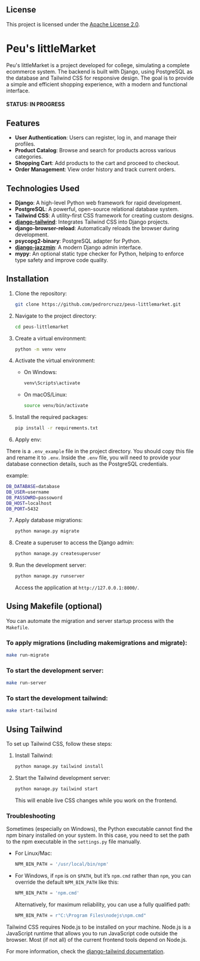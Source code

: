## License

This project is licensed under the [Apache License 2.0](./LICENSE).

# Peu's littleMarket
Peu's littleMarket is a project developed for college, simulating a complete ecommerce system. The backend is built with Django, using PostgreSQL as the database and Tailwind CSS for responsive design. The goal is to provide a simple and efficient shopping experience, with a modern and functional interface.

#### STATUS: IN PROGRESS

## Features

- **User Authentication**: Users can register, log in, and manage their profiles.
- **Product Catalog**: Browse and search for products across various categories.
- **Shopping Cart**: Add products to the cart and proceed to checkout.
- **Order Management**: View order history and track current orders.

## Technologies Used

- **Django**: A high-level Python web framework for rapid development.
- **PostgreSQL**: A powerful, open-source relational database system.
- **Tailwind CSS**: A utility-first CSS framework for creating custom designs.
- **[django-tailwind](https://github.com/timonweb/django-tailwind/tree/master)**: Integrates Tailwind CSS into Django projects.
- **django-browser-reload**: Automatically reloads the browser during development.
- **psycopg2-binary**: PostgreSQL adapter for Python.
- **[django-jazzmin](https://django-jazzmin.readthedocs.io/)**: A modern Django admin interface.
- **mypy**: An optional static type checker for Python, helping to enforce type safety and improve code quality.




## Installation

1. Clone the repository:

   ```bash
   git clone https://github.com/pedrorcruzz/peus-littlemarket.git
   ```

2. Navigate to the project directory:

   ```bash
   cd peus-littlemarket
   ```

3. Create a virtual environment:

   ```bash
   python -m venv venv
   ```

4. Activate the virtual environment:

   - On Windows:

     ```bash
     venv\Scripts\activate
     ```

   - On macOS/Linux:

     ```bash
     source venv/bin/activate
     ```

5. Install the required packages:

   ```bash
   pip install -r requirements.txt
   ```


6. Apply env:

There is a `.env_example` file in the project directory. You should copy this file and rename it to `.env`. Inside the `.env` file, you will need to provide your database connection details, such as the PostgreSQL credentials.

example:

```bash
DB_DATABASE=database
DB_USER=username
DB_PASSOWRD=passoword
DB_HOST=localhost
DB_PORT=5432


```

7. Apply database migrations:

   ```bash
   python manage.py migrate
   ```

8. Create a superuser to access the Django admin:

   ```bash
   python manage.py createsuperuser
   ```

9. Run the development server:

   ```bash
   python manage.py runserver
   ```

   Access the application at `http://127.0.0.1:8000/`.


## Using Makefile (optional)

You can automate the migration and server startup process with the `Makefile`.

### To apply migrations (including makemigrations and migrate):

```bash
make run-migrate

```

### To start the development server:

```bash
make run-server

```

### To start the development tailwind:

```bash
make start-tailwind

```

## Using Tailwind

To set up Tailwind CSS, follow these steps:

1. Install Tailwind:

   ```bash
   python manage.py tailwind install
   ```

2. Start the Tailwind development server:

   ```bash
   python manage.py tailwind start
   ```

   This will enable live CSS changes while you work on the frontend.

### Troubleshooting

Sometimes (especially on Windows), the Python executable cannot find the npm binary installed on your system. In this case, you need to set the path to the npm executable in the `settings.py` file manually.

- For Linux/Mac:

   ```python
   NPM_BIN_PATH = '/usr/local/bin/npm'
   ```

- For Windows, if `npm` is on `$PATH`, but it’s `npm.cmd` rather than `npm`, you can override the default `NPM_BIN_PATH` like this:

   ```python
   NPM_BIN_PATH = 'npm.cmd'
   ```

   Alternatively, for maximum reliability, you can use a fully qualified path:

   ```python
   NPM_BIN_PATH = r"C:\Program Files\nodejs\npm.cmd"
   ```

Tailwind CSS requires Node.js to be installed on your machine. Node.js is a JavaScript runtime that allows you to run JavaScript code outside the browser. Most (if not all) of the current frontend tools depend on Node.js.

For more information, check the [django-tailwind documentation](https://arc.net/l/quote/lftzfxgn).
